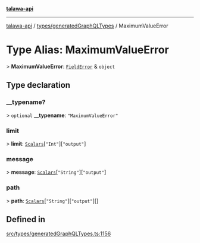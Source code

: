 [**talawa-api**](../../../README.md)

***

[talawa-api](../../../modules.md) / [types/generatedGraphQLTypes](../README.md) / MaximumValueError

# Type Alias: MaximumValueError

\> **MaximumValueError**: [`FieldError`](FieldError.md) & `object`

## Type declaration

### \_\_typename?

\> `optional` **\_\_typename**: `"MaximumValueError"`

### limit

\> **limit**: [`Scalars`](Scalars.md)\[`"Int"`\]\[`"output"`\]

### message

\> **message**: [`Scalars`](Scalars.md)\[`"String"`\]\[`"output"`\]

### path

\> **path**: [`Scalars`](Scalars.md)\[`"String"`\]\[`"output"`\][]

## Defined in

[src/types/generatedGraphQLTypes.ts:1156](https://github.com/PalisadoesFoundation/talawa-api/blob/4b5c74fd36bcfc2e36f3a06b67d517e865c188be/src/types/generatedGraphQLTypes.ts#L1156)

